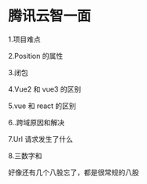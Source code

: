 # 腾讯云智一面

1.项目难点

2.Position 的属性

3.闭包

4.Vue2 和 vue3 的区别

5.vue 和 react 的区别

6..跨域原因和解决

7.Url 请求发生了什么

8.三数字和

好像还有几个八股忘了，都是很常规的八股
